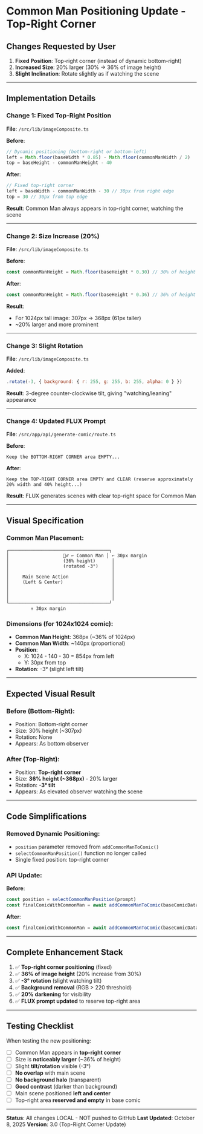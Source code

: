 # Common Man Positioning Update - Top-Right Corner

## Changes Requested by User

1. **Fixed Position**: Top-right corner (instead of dynamic bottom-right)
2. **Increased Size**: 20% larger (30% → 36% of image height)
3. **Slight Inclination**: Rotate slightly as if watching the scene

---

## Implementation Details

### Change 1: Fixed Top-Right Position
**File**: `/src/lib/imageComposite.ts`

**Before**:
```javascript
// Dynamic positioning (bottom-right or bottom-left)
left = Math.floor(baseWidth * 0.85) - Math.floor(commonManWidth / 2)
top = baseHeight - commonManHeight - 40
```

**After**:
```javascript
// Fixed top-right corner
left = baseWidth - commonManWidth - 30 // 30px from right edge
top = 30 // 30px from top edge
```

**Result**: Common Man always appears in top-right corner, watching the scene

---

### Change 2: Size Increase (20%)
**File**: `/src/lib/imageComposite.ts`

**Before**:
```javascript
const commonManHeight = Math.floor(baseHeight * 0.30) // 30% of height
```

**After**:
```javascript
const commonManHeight = Math.floor(baseHeight * 0.36) // 36% of height (20% increase)
```

**Result**:
- For 1024px tall image: 307px → 368px (61px taller)
- ~20% larger and more prominent

---

### Change 3: Slight Rotation
**File**: `/src/lib/imageComposite.ts`

**Added**:
```javascript
.rotate(-3, { background: { r: 255, g: 255, b: 255, alpha: 0 } })
```

**Result**: 3-degree counter-clockwise tilt, giving "watching/leaning" appearance

---

### Change 4: Updated FLUX Prompt
**File**: `/src/app/api/generate-comic/route.ts`

**Before**:
```
Keep the BOTTOM-RIGHT CORNER area EMPTY...
```

**After**:
```
Keep the TOP-RIGHT CORNER area EMPTY and CLEAR (reserve approximately 20% width and 40% height...)
```

**Result**: FLUX generates scenes with clear top-right space for Common Man

---

## Visual Specification

### Common Man Placement:
```
┌─────────────────────────────────────┐
│                    🧍‍♂️ ← Common Man │ ← 30px margin
│                    (36% height)      │
│                    (rotated -3°)     │
│                                      │
│     Main Scene Action                │
│     (Left & Center)                  │
│                                      │
│                                      │
│                                      │
└─────────────────────────────────────┘
         ↑ 30px margin
```

### Dimensions (for 1024x1024 comic):
- **Common Man Height**: 368px (~36% of 1024px)
- **Common Man Width**: ~140px (proportional)
- **Position**:
  - X: 1024 - 140 - 30 = 854px from left
  - Y: 30px from top
- **Rotation**: -3° (slight left tilt)

---

## Expected Visual Result

### Before (Bottom-Right):
- Position: Bottom-right corner
- Size: 30% height (~307px)
- Rotation: None
- Appears: As bottom observer

### After (Top-Right):
- Position: **Top-right corner**
- Size: **36% height (~368px)** - 20% larger
- Rotation: **-3° tilt**
- Appears: As elevated observer watching the scene

---

## Code Simplifications

### Removed Dynamic Positioning:
- `position` parameter removed from `addCommonManToComic()`
- `selectCommonManPosition()` function no longer called
- Single fixed position: top-right corner

### API Update:
**Before**:
```javascript
const position = selectCommonManPosition(prompt)
const finalComicWithCommonMan = await addCommonManToComic(baseComicDataUrl, position)
```

**After**:
```javascript
const finalComicWithCommonMan = await addCommonManToComic(baseComicDataUrl)
```

---

## Complete Enhancement Stack

1. ✅ **Top-right corner positioning** (fixed)
2. ✅ **36% of image height** (20% increase from 30%)
3. ✅ **-3° rotation** (slight watching tilt)
4. ✅ **Background removal** (RGB > 220 threshold)
5. ✅ **20% darkening** for visibility
6. ✅ **FLUX prompt updated** to reserve top-right area

---

## Testing Checklist

When testing the new positioning:

- [ ] Common Man appears in **top-right corner**
- [ ] Size is **noticeably larger** (~36% of height)
- [ ] Slight **tilt/rotation** visible (-3°)
- [ ] **No overlap** with main scene
- [ ] **No background halo** (transparent)
- [ ] **Good contrast** (darker than background)
- [ ] Main scene positioned **left and center**
- [ ] Top-right area **reserved and empty** in base comic

---

**Status**: All changes LOCAL - NOT pushed to GitHub
**Last Updated**: October 8, 2025
**Version**: 3.0 (Top-Right Corner Update)
